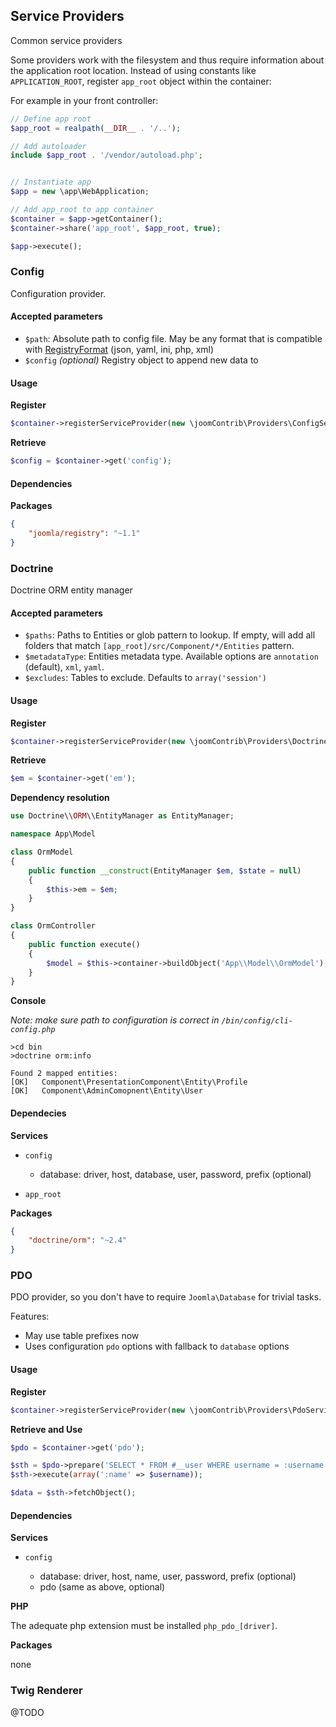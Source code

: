 ## Service Providers

Common service providers

Some providers work with the filesystem and thus require information about the application root location.
Instead of using constants like `APPLICATION_ROOT`, register `app_root` object within the container:

For example in your front controller:

```PHP
// Define app root
$app_root = realpath(__DIR__ . '/..');

// Add autoloader
include $app_root . '/vendor/autoload.php';


// Instantiate app
$app = new \app\WebApplication;

// Add app_root to app container
$container = $app->getContainer();
$container->share('app_root', $app_root, true);

$app->execute();
```

### Config

Configuration provider.

#### Accepted parameters

- `$path`: Absolute path to config file. May be any format that is compatible with [RegistryFormat](https://github.com/joomla-framework/registry/tree/master/src/Format) (json, yaml, ini, php, xml)
- `$config` _(optional)_ Registry object to append new data to
 

#### Usage

**Register**

```PHP
$container->registerServiceProvider(new \joomContrib\Providers\ConfigServiceProvider(APP_ROOT . '/etc/config.yml');
```

**Retrieve**

```PHP
$config = $container->get('config');
```


#### Dependencies

**Packages**

```JSON
{
	"joomla/registry": "~1.1"
}
```


### Doctrine

Doctrine ORM entity manager

#### Accepted parameters

- `$paths`: Paths to Entities or glob pattern to lookup. If empty, will add all folders that match `[app_root]/src/Component/*/Entities` pattern.
- `$metadataType`: Entities metadata type. Available options are `annotation` (default), `xml`, `yaml`.
- `$excludes`: Tables to exclude. Defaults to `array('session')`


#### Usage

**Register**

```PHP
$container->registerServiceProvider(new \joomContrib\Providers\DoctrineServiceProvider);
```

**Retrieve**

```PHP
$em = $container->get('em');
```

**Dependency resolution**

```PHP
use Doctrine\\ORM\\EntityManager as EntityManager;

namespace App\Model

class OrmModel
{
	public function __construct(EntityManager $em, $state = null)
	{
		$this->em = $em;
	}
}
```
```PHP
class OrmController
{
	public function execute()
	{
		$model = $this->container->buildObject('App\\Model\\OrmModel');
	}
}
```

**Console**

_Note: make sure path to configuration is correct in `/bin/config/cli-config.php`_

```
>cd bin
>doctrine orm:info

Found 2 mapped entities:
[OK]   Component\PresentationComponent\Entity\Profile
[OK]   Component\AdminComopnent\Entity\User
```


#### Dependecies

**Services**

- `config`

	- database: driver, host, database, user, password, prefix (optional)

- `app_root`

**Packages**

```JSON
{
	"doctrine/orm": "~2.4"
}
```


### PDO

PDO provider, so you don't have to require `Joomla\Database` for trivial tasks.

Features:

 - May use table prefixes now
 - Uses configuration `pdo` options with fallback to `database` options


#### Usage

**Register**

```PHP
$container->registerServiceProvider(new \joomContrib\Providers\PdoServiceProvider);
```

**Retrieve and Use**

```PHP
$pdo = $container->get('pdo');

$sth = $pdo->prepare('SELECT * FROM #__user WHERE username = :username');
$sth->execute(array(':name' => $username));

$data = $sth->fetchObject();
```


#### Dependencies

**Services**

- `config`

	- database: driver, host, name, user, password, prefix (optional)
	- pdo (same as above, optional)

**PHP**

The adequate php extension must be installed `php_pdo_[driver]`.

**Packages**

none


### Twig Renderer

@TODO
